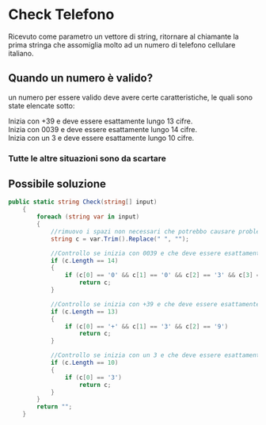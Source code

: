 # Check Telefono
Ricevuto come parametro un vettore di string, ritornare al chiamante la prima stringa che assomiglia molto ad un numero di telefono cellulare italiano.

## Quando un numero è valido?
un numero per essere valido deve avere certe caratteristiche, le quali sono state elencate sotto:

Inizia con +39 e deve essere esattamente lungo 13 cifre.  
Inizia con 0039 e deve essere esattamente lungo 14 cifre.  
Inizia con un 3 e deve essere esattamente lungo 10 cifre.  

### Tutte le altre situazioni sono da scartare  

## Possibile soluzione
```c#
public static string Check(string[] input)
    {
        foreach (string var in input)
        {
            //rimuovo i spazi non necessari che potrebbo causare problemi
            string c = var.Trim().Replace(" ", "");

            //Controllo se inizia con 0039 e che deve essere esattamente lungo 14 cifre.
            if (c.Length == 14)
            {
                if (c[0] == '0' && c[1] == '0' && c[2] == '3' && c[3] == '9')
                    return c;
            }

            //Controllo se inizia con +39 e che deve essere esattamente lungo 13 cifre.
            if (c.Length == 13)
            {
                if (c[0] == '+' && c[1] == '3' && c[2] == '9')
                    return c;
            }

            //Controllo se inizia con un 3 e che deve essere esattamente lungo 10 cifre.
            if (c.Length == 10)
            {
                if (c[0] == '3')
                    return c;
            }
        }
        return "";
    }
```  

